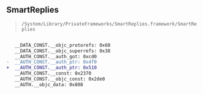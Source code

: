 ## SmartReplies

> `/System/Library/PrivateFrameworks/SmartReplies.framework/SmartReplies`

```diff

   __DATA_CONST.__objc_protorefs: 0x60
   __DATA_CONST.__objc_superrefs: 0x38
   __AUTH_CONST.__auth_got: 0xcd0
-  __AUTH_CONST.__auth_ptr: 0x4f0
+  __AUTH_CONST.__auth_ptr: 0x510
   __AUTH_CONST.__const: 0x2370
   __AUTH_CONST.__objc_const: 0x2de0
   __AUTH.__objc_data: 0x808

```
